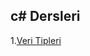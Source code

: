  ## c# Dersleri
1.[Veri Tipleri](https://github.com/berkankarayel/c-dersleri/blob/master/VeriTipleri/Program.cs)
